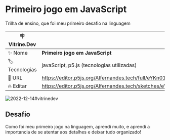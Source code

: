 # Primeiro jogo em JavaScript

Trilha de ensino, que foi meu primeiro desafio na linguagem

| :placard: Vitrine.Dev |     |
| -------------  | --- |
| :sparkles: Nome        | **Primeiro jogo em JavaScript**
| :label: Tecnologias | javaScript, p5.js (tecnologias utilizadas)
| :rocket: URL         | https://editor.p5js.org/Alfernandes.tech/full/eYKn016hl
| :fire: Editar     | https://editor.p5js.org/Alfernandes.tech/sketches/eYKn016hl

![2022-12-14](https://user-images.githubusercontent.com/117868473/207666346-a0c78b38-9a4f-48e2-b1fc-7fcda64b94a5.png)#vitrinedev

## Desafio

Como foi meu primeiro jogo na linguagem, aprendi muito, e aprendi a importancia de se atentar aos detalhes e deixar tudo organizado!
